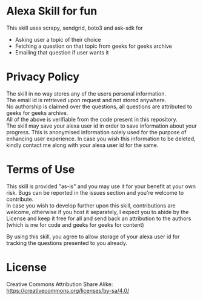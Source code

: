 # Alexa Skill for fun

This skill uses scrapy, sendgrid, boto3 and ask-sdk for
- Asking user a topic of their choice
- Fetching a question on that topic from geeks for geeks archive
- Emailing that question if user wants it

# Privacy Policy
The skill in no way stores any of the users personal information.  
The email id is retrieved upon request and not stored anywhere.  
No authorship is claimed over the questions, all questions are attributed to
geeks for geeks archive.  
All of the above is verifiable from the code present in this repository.  
The skill may save your alexa user id in order to save information about your
progress. This is anonymised information solely used for the purpose of enhancing
user experience. In case you wish this information to be deleted, kindly contact me
along with your alexa user id for the same.  

# Terms of Use
This skill is provided "as-is" and you may use it for your benefit at your own risk.
Bugs can be reported in the issues section and you're welcome to contribute.  
In case you wish to develop further upon this skill, contributions are welcome,
otherwise if you host it separately, I expect you to abide by the License and keep it
free for all and send back an attribution to the authors (which is me for code
and geeks for geeks for content)

By using this skill, you agree to allow storage of your alexa user id for tracking
the questions presented to you already.

# License
Creative Commons Attribution Share Alike: https://creativecommons.org/licenses/by-sa/4.0/
